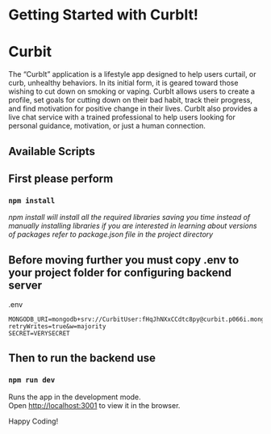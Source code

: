 # Getting Started with CurbIt!

# Curbit
The “CurbIt” application is a lifestyle app designed to help users curtail, or curb, unhealthy behaviors. In its initial form, it is geared toward those wishing to cut down on smoking or vaping. CurbIt allows users to create a profile, set goals for cutting down on their bad habit, track their progress, and find motivation for positive change in their lives. CurbIt also provides a live chat service with a trained professional to help users looking for personal guidance, motivation, or just a human connection.

## Available Scripts

## First please perform
### `npm install`

_npm install will install all the required libraries saving you time instead of manually installing libraries_
_if you are interested in learning about versions of packages refer to package.json file in the project directory_

## Before moving further you must copy .env to your project folder for configuring backend server
.env
```
MONGODB_URI=mongodb+srv://CurbitUser:fHqJhNXxCCdtc8py@curbit.p066i.mongodb.net/CurbitDB?retryWrites=true&w=majority
SECRET=VERYSECRET

```
## Then to run the backend use
### `npm run dev`

Runs the app in the development mode.\
Open [http://localhost:3001](http://localhost:3001) to view it in the browser.


Happy Coding!
